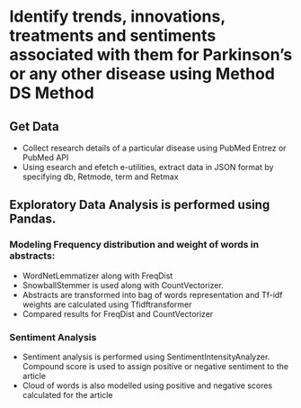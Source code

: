 # Identify trends, innovations, treatments and sentiments associated with them for Parkinson’s or any other disease using Method DS Method
## Get Data
 * Collect research details of a particular disease using PubMed Entrez or PubMed API
 * Using esearch and efetch e-utilities, extract data in JSON format by specifying db, Retmode, term and Retmax 
## Exploratory Data Analysis is performed using Pandas.
### Modeling Frequency distribution and weight of words in abstracts:
* WordNetLemmatizer along with FreqDist 
* SnowballStemmer is used along with CountVectorizer. 
* Abstracts are transformed into bag of words representation and Tf-idf weights are calculated using Tfidftransformer
* Compared results for FreqDist and CountVectorizer

### Sentiment Analysis
* Sentiment analysis is performed using SentimentIntensityAnalyzer. Compound score is used to assign positive or negative sentiment to the article
* Cloud of words is also modelled using positive and negative scores calculated for the article

  
 

